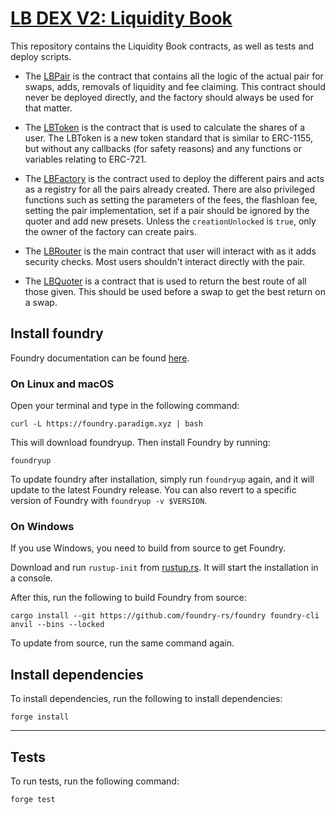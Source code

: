 # [LB DEX V2: Liquidity Book](https://github.com/DistributedCollective/sovryn-lb-dex)

This repository contains the Liquidity Book contracts, as well as tests and deploy scripts.

- The [LBPair](./src/LBPair.sol) is the contract that contains all the logic of the actual pair for swaps, adds, removals of liquidity and fee claiming. This contract should never be deployed directly, and the factory should always be used for that matter.

- The [LBToken](./src/LBToken.sol) is the contract that is used to calculate the shares of a user. The LBToken is a new token standard that is similar to ERC-1155, but without any callbacks (for safety reasons) and any functions or variables relating to ERC-721.

- The [LBFactory](./src/LBFactory.sol) is the contract used to deploy the different pairs and acts as a registry for all the pairs already created. There are also privileged functions such as setting the parameters of the fees, the flashloan fee, setting the pair implementation, set if a pair should be ignored by the quoter and add new presets. Unless the `creationUnlocked` is `true`, only the owner of the factory can create pairs.

- The [LBRouter](./src/LBRouter.sol) is the main contract that user will interact with as it adds security checks. Most users shouldn't interact directly with the pair.

- The [LBQuoter](./src/LBQuoter.sol) is a contract that is used to return the best route of all those given. This should be used before a swap to get the best return on a swap.

## Install foundry

Foundry documentation can be found [here](https://book.getfoundry.sh/forge/index.html).

### On Linux and macOS

Open your terminal and type in the following command:

```
curl -L https://foundry.paradigm.xyz | bash
```

This will download foundryup. Then install Foundry by running:

```
foundryup
```

To update foundry after installation, simply run `foundryup` again, and it will update to the latest Foundry release.
You can also revert to a specific version of Foundry with `foundryup -v $VERSION`.

### On Windows

If you use Windows, you need to build from source to get Foundry.

Download and run `rustup-init` from [rustup.rs](https://rustup.rs/). It will start the installation in a console.

After this, run the following to build Foundry from source:

```
cargo install --git https://github.com/foundry-rs/foundry foundry-cli anvil --bins --locked
```

To update from source, run the same command again.

## Install dependencies

To install dependencies, run the following to install dependencies:

```
forge install
```

___

## Tests

To run tests, run the following command:

```
forge test
```
